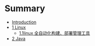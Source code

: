 # Summary

* [Introduction](README.md)
* [1 Linux](1linux.md)
  * [1.1linux 全自动化构建、部署管理工具](11linux-quan-zi-dong-hua-gou-jian-3001-bu-shu-guan-li-gong-ju.md)
* [2 Java](2java.md)



